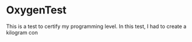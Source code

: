# OxygenTest  
This is a test to certify my programming level. In this test, I had to create a kilogram con                                                                        
      
